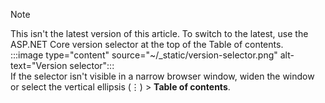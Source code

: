 > [!NOTE]
> This isn't the latest version of this article. To switch to the latest, use the ASP.NET Core version selector at the top of the Table of contents.  
> :::image type="content" source="~/_static/version-selector.png" alt-text="Version selector":::  
> If the selector isn't visible in a narrow browser window, widen the window or select the vertical ellipsis (&vellip;) > **Table of contents**.
